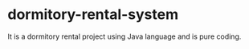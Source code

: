 # dormitory-rental-system

It is a dormitory rental project using Java language and is pure coding.
